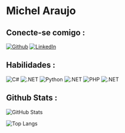 # Michel Araujo

## Conecte-se comigo : 
[![Github](https://img.shields.io/badge/github-000?style=for-the-badge&logo=github&logoColor=0E76A8)](https://github.com/camileto)
[![LinkedIn](https://img.shields.io/badge/LinkedIn-000?style=for-the-badge&logo=linkedin&logoColor=0E76A8)](https://www.linkedin.com/in/michelaraujo/)


## Habilidades : 
![C#](https://img.shields.io/badge/C%23-000?style=for-the-badge&logo=c-sharp&logoColor=823085) ![.NET](https://img.shields.io/badge/.net-black?style=for-the-badge&logo=dotnet)
![Python](https://img.shields.io/badge/C%23-000?style=for-the-badge&logo=c-sharp&logoColor=823085) ![.NET](https://img.shields.io/badge/.net-black?style=for-the-badge&logo=dotnet)
![PHP](https://img.shields.io/badge/C%23-000?style=for-the-badge&logo=c-sharp&logoColor=823085) ![.NET](https://img.shields.io/badge/.net-black?style=for-the-badge&logo=dotnet)



## Github Stats : 

![GitHub Stats](https://github-readme-stats.vercel.app/api?username=ArianVCarvalho&theme=transparent&bg_color=000&border_color=30A3DC&show_icons=true&icon_color=30A3DC&title_color=E94D5F&text_color=FFF)

![Top Langs](https://github-readme-stats-git-masterrstaa-rickstaa.vercel.app/api/top-langs/?username=ArianVCarvalho&layout=compact&bg_color=000&border_color=30A3DC&title_color=E94D5F&text_color=FFF)
